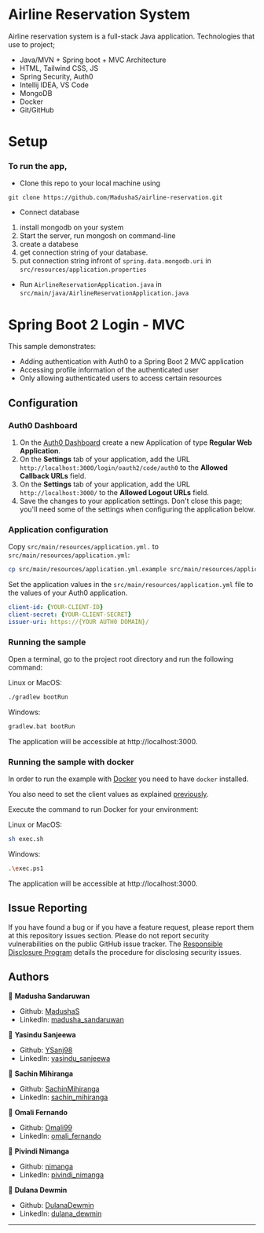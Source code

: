 # Airline Reservation System 

Airline reservation system is a full-stack Java application. 
Technologies that use to project;

- Java/MVN  + Spring boot + MVC Architecture
- HTML, Tailwind CSS, JS
- Spring Security, Auth0
- Intellij IDEA, VS Code
- MongoDB
- Docker
- Git/GitHub


# Setup

### To run the app,

- Clone this repo to your local machine using
```git
git clone https://github.com/MadushaS/airline-reservation.git
```
- Connect database 
1. install mongodb on your system
1. Start the server, run mongosh on command-line
1. create a databese
1. get connection string of your database.
1. put connection string infront of `spring.data.mongodb.uri` in `src/resources/application.properties`

- Run `AirlineReservationApplication.java` in `src/main/java/AirlineReservationApplication.java`


# Spring Boot 2 Login - MVC

This sample demonstrates:

- Adding authentication with Auth0 to a Spring Boot 2 MVC application
- Accessing profile information of the authenticated user
- Only allowing authenticated users to access certain resources

## Configuration

### Auth0 Dashboard
1. On the [Auth0 Dashboard](https://manage.auth0.com/#/clients) create a new Application of type **Regular Web Application**.
1. On the **Settings** tab of your application, add the URL `http://localhost:3000/login/oauth2/code/auth0` to the **Allowed Callback URLs** field.
1. On the **Settings** tab of your application, add the URL `http://localhost:3000/` to the **Allowed Logout URLs** field.
1. Save the changes to your application settings. Don't close this page; you'll need some of the settings when configuring the application below.

### Application configuration

Copy `src/main/resources/application.yml.` to `src/main/resources/application.yml`:

```bash
cp src/main/resources/application.yml.example src/main/resources/application.yml
```

Set the application values in the `src/main/resources/application.yml` file to the values of your Auth0 application.

```yaml
client-id: {YOUR-CLIENT-ID}
client-secret: {YOUR-CLIENT-SECRET}
issuer-uri: https://{YOUR AUTH0 DOMAIN}/
```

### Running the sample

Open a terminal, go to the project root directory and run the following command:

Linux or MacOS:

```bash
./gradlew bootRun
```

Windows:

```bash
gradlew.bat bootRun 
```

The application will be accessible at http://localhost:3000.

### Running the sample with docker

In order to run the example with [Docker](https://docs.docker.com/install/) you need to have `docker` installed.

You also need to set the client values as explained [previously](#application-configuration).

Execute the command to run Docker for your environment:

Linux or MacOS:

```bash
sh exec.sh
```

Windows:

```bash
.\exec.ps1
```

The application will be accessible at http://localhost:3000.

## Issue Reporting

If you have found a bug or if you have a feature request, please report them at this repository issues section. Please do not report security vulnerabilities on the public GitHub issue tracker. The [Responsible Disclosure Program](https://auth0.com/whitehat) details the procedure for disclosing security issues.


## Authors

👤 **Madusha Sandaruwan**

-   Github: [MadushaS](https://github.com/MadushaS)
-   LinkedIn: [madusha_sandaruwan](https://linkedin.com/in/madushasandaruwan)


👤 **Yasindu Sanjeewa**

-   Github: [YSanj98](https://github.com/YSanj98)
-   LinkedIn: [yasindu_sanjeewa](https://www.linkedin.com/in/yasindu-sanjeewa-a79783202)


👤 **Sachin Mihiranga**

-   Github: [SachinMihiranga](https://github.com/SachinMihiranga)
-   LinkedIn: [sachin_mihiranga](https://www.linkedin.com/in/sachin-mihiranga-644608255)


👤 **Omali Fernando**

-   Github: [Omali99](https://github.com/Omali99)
-   LinkedIn: [omali_fernando](https://www.linkedin.com/in/omali-fernando-04723124a)

👤 **Pivindi Nimanga**

-   Github: [nimanga](https://github.com/nimanga-cs19019)
-   LinkedIn: [pivindi_nimanga](https://www.linkedin.com/in/pivindi-nimanga-985713250)


👤 **Dulana Dewmin**

-   Github: [DulanaDewmin](https://github.com/DulanaDewmin)
-   LinkedIn: [dulana_dewmin](https://www.linkedin.com/in/hewa-dehigahawaththage-dulana-dewmin-0788b21b9)


---